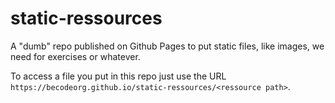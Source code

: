 # static-ressources
A "dumb" repo published on Github Pages to put static files, like images, we need for exercises or whatever.

To access a file you put in this repo just use the URL `https://becodeorg.github.io/static-ressources/<ressource path>`.
